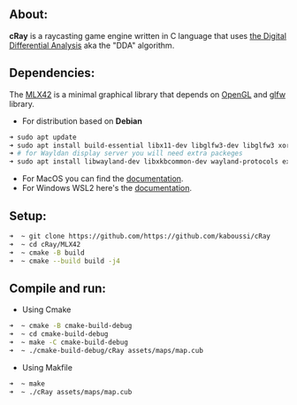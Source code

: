 ## About:
**cRay** is a raycasting game engine written in C language that uses [the Digital Differential Analysis](https://en.wikipedia.org/wiki/Digital_differential_analyzer_(graphics_algorithm)) aka the "DDA" algorithm.

## Dependencies:
The [MLX42](https://github.com/codam-coding-college/MLX42) is a minimal graphical library that depends on [OpenGL](https://www.opengl.org/) and [glfw](https://www.glfw.org/) library.
- For distribution based on **Debian**
```bash
➜ sudo apt update
➜ sudo apt install build-essential libx11-dev libglfw3-dev libglfw3 xorg-dev
➜ # for Wayldan display server you will need extra packeges
➜ sudo apt install libwayland-dev libxkbcommon-dev wayland-protocols extra-cmake-modules libglfw3-wayland
```
- For MacOS you can find the [documentation](https://github.com/codam-coding-college/MLX42#for-macos).
- For Windows WSL2 here's the [documentation](https://github.com/codam-coding-college/MLX42#for-windows-with-windows-subsystem-for-linux-2-wsl2).

## Setup:
```bash
➜  ~ git clone https://github.com/https://github.com/kaboussi/cRay
➜  ~ cd cRay/MLX42
➜  ~ cmake -B build
➜  ~ cmake --build build -j4
```

## Compile and run:
* Using Cmake
```bash
➜  ~ cmake -B cmake-build-debug
➜  ~ cd cmake-build-debug
➜  ~ make -C cmake-build-debug
➜  ~ ./cmake-build-debug/cRay assets/maps/map.cub
```

* Using Makfile
```bash
➜  ~ make
➜  ~ ./cRay assets/maps/map.cub
```